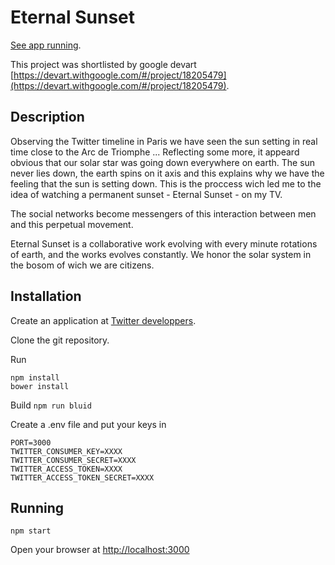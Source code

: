 # Eternal Sunset
[See app running](http://eternal-sunset.com).

This project was shortlisted by google devart [https://devart.withgoogle.com/#/project/18205479](https://devart.withgoogle.com/#/project/18205479).

## Description
Observing the Twitter timeline in Paris we have seen the sun setting in real time close to the Arc de Triomphe ... Reflecting some more, it appeard obvious that our solar star was going down everywhere on earth. The sun never lies down, the earth spins on it axis and this explains why we have the feeling that the sun is setting down.
This is the proccess wich led me to the idea of watching a permanent sunset - Eternal Sunset - on my TV.

The social networks become messengers of this interaction between men and this perpetual movement.

Eternal Sunset is a collaborative work evolving with every minute rotations of earth, and the works evolves constantly.
We honor the solar system in the bosom of wich we are citizens.

## Installation

Create an application at [Twitter developpers](https://dev.twitter.com/ "Twitter developpers").

Clone the git repository.

Run
```
npm install
bower install
```

Build
`npm run bluid`

Create a .env file and put your keys in
```
PORT=3000
TWITTER_CONSUMER_KEY=XXXX
TWITTER_CONSUMER_SECRET=XXXX
TWITTER_ACCESS_TOKEN=XXXX
TWITTER_ACCESS_TOKEN_SECRET=XXXX
```

## Running
```
npm start
```

Open your browser at [http://localhost:3000](http://localhost:3000")
